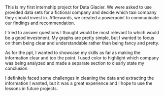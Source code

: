 This is my first internship project for Data Glacier. We were asked to use provided data sets for a fictional company and decide which taxi company they should invest in. Afterwards, we created a powerpoint to communicate our findings and recommendation. 


I tried to answer questions I thought would be most relevant to which would be a good investment. My graphs are pretty simple, but I wanted to focus on them being clear and understandable rather than being fancy and pretty. 


As for the ppt, I wanted to showcase my skills as far as making the information clear and too the point. I used color to highlight which company was being analyzed and made a separate section to clearly state my conclusion.


I definitely faced some challenges in cleaning the data and extracting the information I wanted, but it was a great experience and I hope to use the lessons in future projects.




